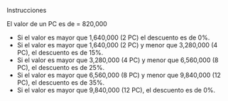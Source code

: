 Instrucciones

El valor de un PC es de = 820,000
- Si el valor es mayor que 1,640,000 (2 PC) el descuento es de 0%.
- Si el valor es mayor que 1,640,000 (2 PC) y menor que 3,280,000 (4 PC), el descuento es de 15%.
- Si el valor es mayor que 3,280,000 (4 PC) y menor que  6,560,000 (8 PC), el descuento es de 25%.
- Si el valor es mayor que 6,560,000 (8 PC) y menor que 9,840,000 (12 PC), el descuento es de 35%.
- Si el valor es mayor que 9,840,000 (12 PC), el descuento es de 0%.